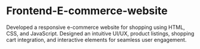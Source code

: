 # Frontend-E-commerce-website

Developed a responsive e-commerce website for shopping using HTML, CSS, and JavaScript. Designed an intuitive UI/UX, product listings, shopping cart integration, and interactive elements for seamless user engagement. 
